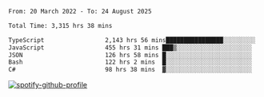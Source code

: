 <!--START_SECTION:waka-->

```txt
From: 20 March 2022 - To: 24 August 2025

Total Time: 3,315 hrs 38 mins

TypeScript                 2,143 hrs 56 mins████████████████░░░░░░░░░   64.66 %
JavaScript                 455 hrs 31 mins ███▒░░░░░░░░░░░░░░░░░░░░░   13.74 %
JSON                       126 hrs 58 mins █░░░░░░░░░░░░░░░░░░░░░░░░   03.83 %
Bash                       122 hrs 2 mins  █░░░░░░░░░░░░░░░░░░░░░░░░   03.68 %
C#                         98 hrs 38 mins  ▓░░░░░░░░░░░░░░░░░░░░░░░░   02.98 %
```

<!--END_SECTION:waka-->
[![spotify-github-profile](https://spotify-github-profile.vercel.app/api/view?uid=c00zprrvy9xiloa9qnco3hmng&cover_image=true&theme=novatorem&show_offline=false&background_color=121212&bar_color=53b14f&bar_color_cover=false)](https://spotify-github-profile.vercel.app/api/view?uid=c00zprrvy9xiloa9qnco3hmng&redirect=true)



